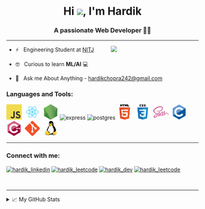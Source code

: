 

<h1 align="center">Hi <img src="https://media.giphy.com/media/hvRJCLFzcasrR4ia7z/giphy.gif" width="30px">, I'm Hardik</h1>
<h3 align="center">A passionate Web Developer 👨‍💻 </h3>

---

<img align='right' src="https://media.giphy.com/media/QssGEmpkyEOhBCb7e1/giphy.gif" width="230">

<!-- About Section --------------------------------------------------------------------------------------------- -->

-  ⚡  &nbsp; Engineering Student at [NITJ](https://www.nitj.ac.in/)

<!-- - 🌱 &nbsp; I’m currently learning **React** -->

- 🤓 &nbsp; Curious to learn **ML/AI** 💻

- 💬 &nbsp; Ask me About Anything - hardikchopra242@gmail.com

<!--  - 🙇 &nbsp; Currently working Repo -> []()    -->

### Languages and Tools:

<img width="40" height="40" src="https://raw.githubusercontent.com/github/explore/80688e429a7d4ef2fca1e82350fe8e3517d3494d/topics/javascript/javascript.png">&nbsp;
<img width="40" height="40" src="https://raw.githubusercontent.com/github/explore/80688e429a7d4ef2fca1e82350fe8e3517d3494d/topics/react/react.png">&nbsp;
<img src="https://raw.githubusercontent.com/github/explore/80688e429a7d4ef2fca1e82350fe8e3517d3494d/topics/nodejs/nodejs.png" alt="nodejs" width="40" height="40"/> 
<img src="https://www.vectorlogo.zone/logos/expressjs/expressjs-ar21.svg" alt="express" width="80" height="40"/> 
<img src="https://www.vectorlogo.zone/logos/postgresql/postgresql-icon.svg" alt="postgres" width="40" height="40"/> 
<img width="40" height="40" src="https://raw.githubusercontent.com/github/explore/80688e429a7d4ef2fca1e82350fe8e3517d3494d/topics/html/html.png">&nbsp;
<img width="40" height="40" src="https://raw.githubusercontent.com/github/explore/80688e429a7d4ef2fca1e82350fe8e3517d3494d/topics/css/css.png">&nbsp;
<img width="40" height="40" src="https://raw.githubusercontent.com/github/explore/80688e429a7d4ef2fca1e82350fe8e3517d3494d/topics/sass/sass.png">&nbsp;
<img width="40" height="40" src="https://github.com/devicons/devicon/blob/master/icons/c/c-original.svg">&nbsp;
<img width="40" height="40" src="https://github.com/devicons/devicon/blob/master/icons/cplusplus/cplusplus-original.svg">&nbsp;
<img width="40" height="40" src="https://github.com/devicons/devicon/blob/master/icons/git/git-original.svg">&nbsp;
<img src="https://raw.githubusercontent.com/devicons/devicon/master/icons/linux/linux-original.svg" alt="linux" width="40" height="40"/> 

---

### Connect with me:


<a href="https://www.linkedin.com/in/hardik-chopra-62b6771a8/" target="blank"><img align="center" src="https://cdn.jsdelivr.net/npm/simple-icons@3.0.1/icons/linkedin.svg" alt="hardik_linkedin" height="30" width="40" /></a>
<a href="https://www.leetcode.com/hardikchopra242" target="blank"><img align="center" src="https://cdn.jsdelivr.net/npm/simple-icons@3.0.1/icons/leetcode.svg" alt="hardik_leetcode" height="30" width="40" /></a>
<a href="https://dev.to/hardikchopra242" target="blank"><img align="center" src="https://cdn.jsdelivr.net/npm/simple-icons@3.0.1/icons/dev-dot-to.svg" alt="hardik_dev" height="30" width="40" /></a>
<a href="https://www.hackerrank.com/hardikchopra242" target="blank"><img align="center" src="https://cdn.jsdelivr.net/npm/simple-icons@3.0.1/icons/hackerrank.svg" alt="hardik_leetcode" height="30" width="40" /></a>

</p>

<br />

---

<!-- <details>
<summary>📈 My GitHub Stats</summary
<p align="center">&nbsp;
<img align="center" src="https://github-readme-stats.vercel.app/api/top-langs/?username=hardikchopra242&layout=compact&theme=graywhite" />
</p>                     
</details> -->


<!-- Github Stats------------------------------------------------------------------------------------------------ 
--- -->

<details>
<summary>📈 My GitHub Stats</summary
                        <!--  Readme Stats (comment) -->
<p align="center">&nbsp;
<img align="left" src="https://github-readme-stats.vercel.app/api?username=hardikchopra242&count_private=true&show_icons=true&theme=graywhite&hide=prs,issues" alt="HardikReadmeStats" />
</p>
<br />
                     <!-- Most Languages Used (comment) 
<p align="center">&nbsp;
<img align="right" src="https://github-readme-stats.vercel.app/api/top-langs/?username=hardikchopra242&layout=compact&theme=graywhite" />
</p>-->
               
</details>



<!-- --------------------------------------  ![visitors](https://visitor-badge.glitch.me/badge?page_id=hardikchopra242.hardikchopra242) (comment)  ----------------------------------------------------------------------- -->

<!-- Hyperlinks used above -->
[instagram]:https://www.instagram.com/hardik._.chopra/
[linkedin]: https://www.linkedin.com/in/hardik-chopra-62b6771a8/
[hackerrank]: https://www.hackerrank.com/hardikchopra242
<!-- ------------------------------------------------------------------------------------------------------------- -->


<!--DUMP!! -->

<!-- Older one
# Hello There!! <img src="https://media.giphy.com/media/hvRJCLFzcasrR4ia7z/giphy.gif" width="40px"></a>
<img align='right' src="https://media.giphy.com/media/QssGEmpkyEOhBCb7e1/giphy.gif" width="230">
## About Me :grinning:
```javascript
I am Hardik Chopra from Punjab,India.
I am an engineering student at NIT Jalandhar.
I am a future Full Stack Web Developer.
I’m learning MERN stack.
``` 
#### Currently suffering from Exams :zipper_mouth_face:  
<br /><br />
[![Hardik's github stats](https://github-readme-stats.vercel.app/api?username=hardikchopra242&show_icons=true&theme=radical)](https://github.com/hardikchopra242/github-readme-stats)
<!-- ![Hey there !! I'm Hardik](https://capsule-render.vercel.app/api?type=rect&color=timeGradient&height=200&section=header&text=Hi%20👋!I'm%20Hardik&fontSize=50&animation=fadeIn&&fontAlign=center) -->
<!--username=hardikchopra242&count_private=true&show_icons=true&hide_title=true&include_all_commits=true -->

<!-- HTML5  and CSS3
https://raw.githubusercontent.com/github/explore/80688e429a7d4ef2fca1e82350fe8e3517d3494d/topics/html/html.png
https://raw.githubusercontent.com/github/explore/80688e429a7d4ef2fca1e82350fe8e3517d3494d/topics/css/css.png  -->

